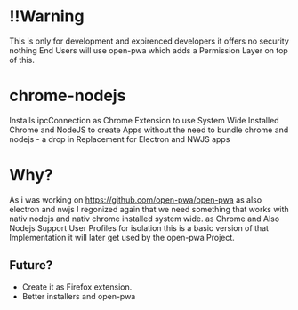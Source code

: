 # !!Warning 
This is only for development and expirenced developers it offers no security nothing
End Users will use open-pwa which adds a Permission Layer on top of this.

# chrome-nodejs
Installs ipcConnection as Chrome Extension to use System Wide Installed Chrome and NodeJS to create Apps without the need to bundle chrome and nodejs - a drop in Replacement for Electron and NWJS apps 


# Why?
As i was working on https://github.com/open-pwa/open-pwa as also electron and nwjs I regonized again that we need something that works with
nativ nodejs and nativ chrome installed system wide. as Chrome and Also Nodejs Support User Profiles for isolation this is a basic version
of that Implementation it will later get used by the open-pwa Project. 

## Future?
- Create it as Firefox extension.
- Better installers and open-pwa
